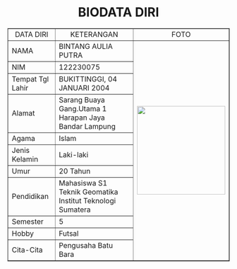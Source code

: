 <html>
<head>
	<title>BIODATA DIRI BINTANG</title>
</head>
<body>
	<h1 align="center">BIODATA DIRI</h1>
	<table border="1" cellspacing="0" align="center" cellpadding="10" width="800">
	<tr align="center"> 
		<td>DATA DIRI</td>
		<td>KETERANGAN</td>
		<td>FOTO</td>
	</tr>
	<tr>
		<td>NAMA</td>
		<td>BINTANG AULIA PUTRA</td>
		<td rowspan="11"><image src="bintang.jpg" width="200"</td>
	</tr>
	<tr>
		<td>NIM</td>
		<td>122230075</td>
	</tr>
	<tr>
		<td>Tempat Tgl Lahir</td>
		<td>BUKITTINGGI, 04 JANUARI 2004</td>
	</tr>
	<tr>
		<td>Alamat</td>
		<td>Sarang Buaya Gang.Utama 1 Harapan Jaya Bandar Lampung</td>
	</tr>
	<tr>
		<td>Agama</td>
		<td>Islam</td>
	</tr>
	<tr>
		<td>Jenis Kelamin</td>
		<td>Laki-laki</td>
	</tr>
	<tr>
		<td>Umur</td>
		<td>20 Tahun</td>
	</tr>
	<tr>
		<td>Pendidikan</td>
		<td>Mahasiswa S1 Teknik Geomatika Institut Teknologi Sumatera</td>
	</tr>
	<tr>
		<td>Semester</td>
		<td>5</td>
	</tr>
	<tr>
		<td>Hobby</td>
		<td>Futsal</td>
	</tr>
	<tr>
		<td>Cita-Cita</td>
		<td>Pengusaha Batu Bara</td>
	</tr>


</body>
</html>
